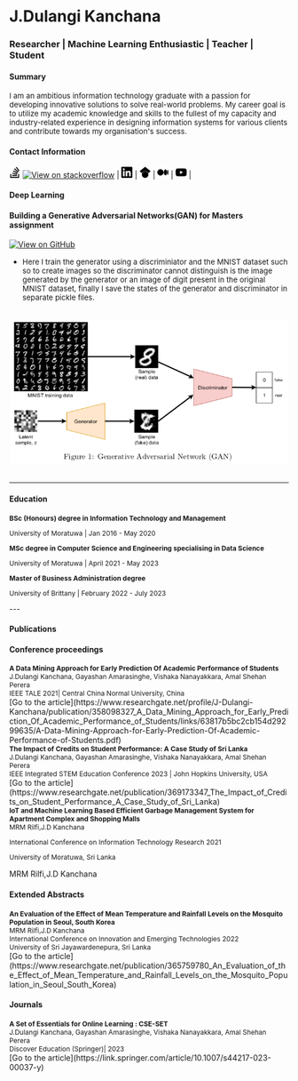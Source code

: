 # J.Dulangi Kanchana
### Researcher | Machine Learning Enthusiastic | Teacher | Student

#### Summary
<p style="font-size:10pt; font-color:black"> I am an ambitious information technology graduate with a passion for developing
innovative solutions to solve real-world problems. My career goal is to utilize my
academic knowledge and skills to the fullest of my capacity and industry-related
experience in designing information systems for various clients and contribute
towards my organisation's success.</p>

#### Contact Information

<a href="https://stackoverflow.com/users/12017769/dulangi-kanchana" target="_blank"><img src="/assets/img/stackoverflow.svg" width="20" height="20"></a> [![View on stackoverflow](https://img.shields.io/stackexchange/stackoverflow/r/12017769)](https://stackoverflow.com/users/12017769/dulangi-kanchana) |
<a href="https://www.linkedin.com/in/dulangi-kanchana-176b2a112/" target="_blank"><img src="/assets/img/linkedin.svg" width="20" height="20"></a> | 
<a href="https://scholar.google.com/citations?user=PzfCGkkAAAAJ&hl=en&oi=ao" target="_blank"><img src="/assets/img/googlescholar.svg" width="20" height="20"></a> | 
<a href="https://kanchanardj.medium.com/" target="_blank"><img src="/assets/img/medium.svg" width="20" height="20"></a> | 
<a href="https://www.youtube.com/@dulangikanchana8237" target="_blank"><img src="/assets/img/youtube.svg" width="20" height="20"></a> |
#### Deep Learning

#### Building a Generative Adversarial Networks(GAN) for Masters assignment


[![View on GitHub](https://img.shields.io/badge/GitHub-View_on_GitHub-blue?logo=GitHub)](https://github.com/DulangiK/Masters-work/blob/main/MSc_assignment2.ipynb)

<ul>
  <li><p style="font-size:10pt; font-color:black">Here I train the generator using a discriminiator and the MNIST dataset such so to create images so the discriminator cannot distinguish is the image generated by the generator or an image of digit present in the original MNIST dataset, finally I save the states of the generator and discriminator in separate pickle files.</p></li>

</ul>


<br>
<center><img src="/assets/img/GAN.png" width="500" height="260"></center>
<br>

---

#### Education


  <p style="font-size:9pt; font-color:black;margin-bottom: 3px;; padding-top:0;"><b>BSc (Honours) degree in Information Technology and Management </b></p><p style="font-size:9pt; font-color:black;"> University of Moratuwa | Jan 2016 - May 2020 </p>
   <p style="font-size:9pt; font-color:black;margin : 0; padding-top:0;"><b>MSc degree in Computer Science and Engineering specialising in Data Science</b></p><p style="font-size:9pt; font-color:black;"> University of Moratuwa | April 2021 - May 2023 </p> 
   <p style="font-size:9pt; font-color:black;margin : 0; padding-top:0;"><b>Master of Business Administration degree </b></p><p style="font-size:9pt; font-color:black;"> University of Brittany | February 2022 - July 2023 </p> 
---

#### Publications
#### Conference proceedings

<p style="font-size:9pt; font-color:black;margin : 0; padding-top:0;"><b>A Data Mining Approach for Early Prediction Of Academic Performance of Students </b></p><p style="font-size:9pt; font-color:black;margin : 0; padding-top:0;"> J.Dulangi Kanchana, Gayashan Amarasinghe, Vishaka Nanayakkara, Amal Shehan Perera </p>
<p style="font-size:9pt; font-color:black;margin : 0; padding-top:0;"> IEEE TALE 2021| Central China Normal University, China </p>
[Go to the article](https://www.researchgate.net/profile/J-Dulangi-Kanchana/publication/358098327_A_Data_Mining_Approach_for_Early_Prediction_Of_Academic_Performance_of_Students/links/63817b5bc2cb154d29299635/A-Data-Mining-Approach-for-Early-Prediction-Of-Academic-Performance-of-Students.pdf)

<p style="font-size:9pt; font-color:black;margin : 0; padding-top:0;"><b>The Impact of Credits on Student Performance: A Case Study of Sri Lanka </b></p>
<p style="font-size:9pt; font-color:black;margin : 0; padding-top:0;"> J.Dulangi Kanchana, Gayashan Amarasinghe, Vishaka Nanayakkara, Amal Shehan Perera </p>
<p style="font-size:9pt; font-color:black;margin : 0; padding-top:0;"> IEEE Integrated STEM Education Conference 2023 | John Hopkins University, USA </p> 
[Go to the article](https://www.researchgate.net/publication/369173347_The_Impact_of_Credits_on_Student_Performance_A_Case_Study_of_Sri_Lanka)

<p style="font-size:9pt; font-color:black;margin : 0; padding-top:0;"><b>IoT and Machine Learning Based Efficient Garbage Management System for Apartment Complex and Shopping Malls </b></p>
<p style="font-size:9pt; font-color:black;margin : 0; padding-top:0;">MRM Rilfi,J.D Kanchana </p>
<p style="font-size:9pt; font-color:black;">  International Conference on Information Technology Research 2021 </p> 
<p style="font-size:9pt; font-color:black;margin : 0; padding-top:0;">University of Moratuwa, Sri Lanka </p> 

   MRM Rilfi,J.D Kanchana
#### Extended Abstracts

<p style="font-size:9pt; font-color:black;margin : 0; padding-top:0;"><b>An Evaluation of the Effect of Mean Temperature and Rainfall Levels on the Mosquito Population in Seoul, South Korea </b></p>
<p style="font-size:9pt; font-color:black;margin : 0; padding-top:0;"> MRM Rilfi,J.D Kanchana </p>
<p style="font-size:9pt; font-color:black;margin : 0; padding-top:0;"> International Conference on Innovation and Emerging Technologies 2022 </p>
<p style="font-size:9pt; font-color:black;margin : 0; padding-top:0;"> University of Sri Jayawardenepura, Sri Lanka </p>
[Go to the article](https://www.researchgate.net/publication/365759780_An_Evaluation_of_the_Effect_of_Mean_Temperature_and_Rainfall_Levels_on_the_Mosquito_Population_in_Seoul_South_Korea)
   
#### Journals

<p style="font-size:9pt; font-color:black;margin : 0; padding-top:0;"><b>A Set of Essentials for Online Learning : CSE-SET </b></p>
<p style="font-size:9pt; font-color:black;margin : 0; padding-top:0;"> J.Dulangi Kanchana, Gayashan Amarasinghe, Vishaka Nanayakkara, Amal Shehan Perera </p>
<p style="font-size:9pt; font-color:black;margin : 0; padding-top:0;"> Discover Education (Springer)| 2023 </p>
[Go to the article](https://link.springer.com/article/10.1007/s44217-023-00037-y)
